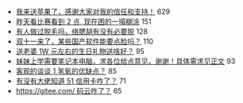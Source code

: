 - [我来送苹果了，感谢大家对我的信任和支持！](https://www.v2ex.com/t/611258) 629
- [昨天看比赛看到 2 点, 现在困的一塌糊涂](https://www.v2ex.com/t/611238) 151
- [有人做过脱毛吗，络腮胡有没有必要脱](https://www.v2ex.com/t/611252) 128
- [双十一来了，某些国产软件能要点脸吗？](https://www.v2ex.com/t/611211) 110
- [送老婆 1W 元左右的生日礼物送啥好？](https://www.v2ex.com/t/611277) 95
- [妹妹上学需要笔记本电脑，求各位给点意见，谢谢！具体需求见正文](https://www.v2ex.com/t/611254) 93
- [客观的谈谈 1 氢氧的优缺点？](https://www.v2ex.com/t/611249) 85
- [有没有大佬知道 51 信用卡咋了？](https://www.v2ex.com/t/611383) 71
- [https://gitee.com/ 码云咋了？](https://www.v2ex.com/t/611402) 65